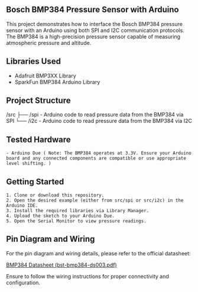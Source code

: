 ## Bosch BMP384 Pressure Sensor with Arduino

This project demonstrates how to interface the Bosch BMP384 pressure sensor with an Arduino using both SPI and I2C communication protocols. The BMP384 is a high-precision pressure sensor capable of measuring atmospheric pressure and altitude.


## Libraries Used

- Adafruit BMP3XX Library
- SparkFun BMP384 Arduino Library

## Project Structure

/src
  ├── /spi   - Arduino code to read pressure data from the BMP384 via SPI
  └── /i2c   - Arduino code to read pressure data from the BMP384 via I2C

## Tested Hardware

    - Arduino Due ( Note: The BMP384 operates at 3.3V. Ensure your Arduino board and any connected components are compatible or use appropriate level shifting. )


## Getting Started

    1. Clone or download this repository.   
    2. Open the desired example (either from src/spi or src/i2c) in the Arduino IDE.
    3. Install the required libraries via Library Manager.  
    4. Upload the sketch to your Arduino Due.   
    5. Open the Serial Monitor to view pressure readings.


## Pin Diagram and Wiring

For the pin diagram and wiring details, please refer to the official datasheet:

[BMP384 Datasheet (bst-bmp384-ds003.pdf)](datasheet/bst-bmp384-ds003.pdf)

Ensure to follow the wiring instructions for proper connectivity and configuration.
